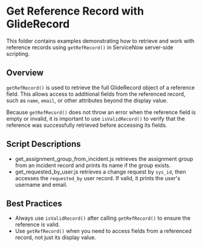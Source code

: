 # Get Reference Record with GlideRecord

This folder contains examples demonstrating how to retrieve and work with reference records using `getRefRecord()` in ServiceNow server-side scripting.

## Overview

`getRefRecord()` is used to retrieve the full GlideRecord object of a reference field. This allows access to additional fields from the referenced record, such as `name`, `email`, or other attributes beyond the display value.

Because `getRefRecord()` does not throw an error when the reference field is empty or invalid, it is important to use `isValidRecord()` to verify that the reference was successfully retrieved before accessing its fields.

## Script Descriptions

- get_assignment_group_from_incident.js retrieves the assignment group from an incident record and prints its name if the group exists.
- get_requested_by_user.js retrieves a change request by `sys_id`, then accesses the `requested_by` user record. If valid, it prints the user's username and email.

## Best Practices

- Always use `isValidRecord()` after calling `getRefRecord()` to ensure the reference is valid.
- Use `getRefRecord()` when you need to access fields from a referenced record, not just its display value.
